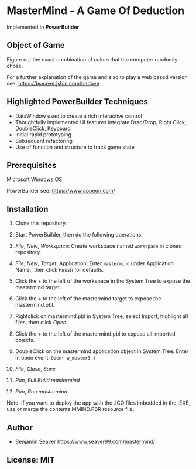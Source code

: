 # MasterMind - A Game Of Deduction

Implemented In **PowerBuilder**

## Object of Game

Figure out the exact combination of colors that the computer randomly chose.

For a further explanation of the game and also to play a web based version see: https://bseaver.jsbin.com/badove

## Highlighted PowerBuilder Techniques

* DataWindow used to create a rich interactive control
* Thoughtfully implemented UI features integrate Drag/Drop, Right Click, DoubleClick, Keyboard
* Initial rapid prototyping
* Subsequent refactoring
* Use of function and structure to track game state

## Prerequisites

Microsoft Windows OS

PowerBuilder see: https://www.appeon.com/

## Installation

1. Clone this repository.

2. Start PowerBuilder, then do the following operations:

3. *File*, *New*, *Workspace*: Create workspace named `workspace` in cloned repository.

4. *File*, *New*, *Target*, Application: Enter `mastermind` under Application Name:, then click *Finish* for defaults.

5. Click the + to the left of the workspace in the System Tree to expose the mastermind target.

6. Click the + to the left of the mastermind target to expose the mastermind.pbl.

7. Rightclick on mastermind.pbl in System Tree, select Import, highlight all files, then click *Open*.

8. Click the + to the left of the mastermind.pbl to expose all imported objects.

9. DoubleClick on the mastermind application object in System Tree. Enter in open event: `Open( w_master3 )`

10. *File*, *Close*, *Save*

11. *Run*, *Full Build mastermind*

12. *Run*, *Run mastermind*

Note: If you want to deploy the app with the .ICO files imbedded in the .EXE, use or merge the contents MMIND.PBR resource file.

## Author

* Benjamin Seaver https://www.seaver99.com/mastermind/

## License: MIT

